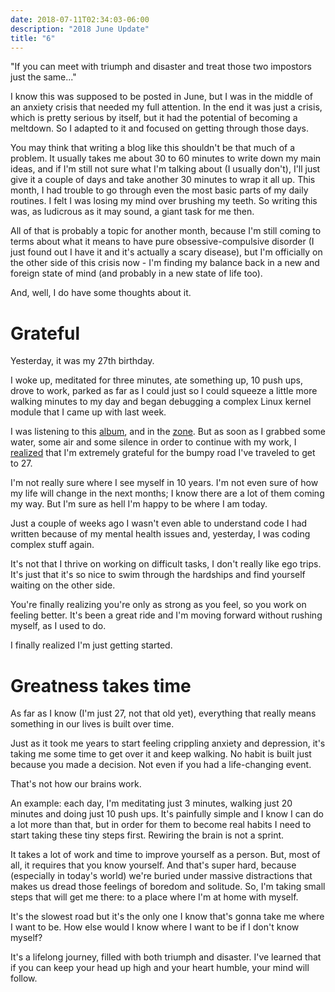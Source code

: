 ```yaml
---
date: 2018-07-11T02:34:03-06:00
description: "2018 June Update"
title: "6"
---
```


"If you can meet with triumph and disaster and treat those two impostors just
the same..."

I know this was supposed to be posted in June, but I was in the middle of an
anxiety crisis that needed my full attention. In the end it was just a crisis,
which is pretty serious by itself, but it had the potential of becoming a
meltdown. So I adapted to it and focused on getting through those days.

You may think that writing a blog like this shouldn't be that much of a problem.
It usually takes me about 30 to 60 minutes to write down my main ideas, and if
I'm still not sure what I'm talking about (I usually don't), I'll just give it
a couple of days and take another 30 minutes to wrap it all up. This month, I
had trouble to go through even the most basic parts of my daily routines. I felt
I was losing my mind over brushing my teeth. So writing this was, as ludicrous
as it may sound, a giant task for me then.

All of that is probably a topic for another month, because I'm still coming to
terms about what it means to have pure obsessive-compulsive disorder (I just
found out I have it and it's actually a scary disease), but I'm officially on
the other side of this crisis now - I'm finding my balance back in a new and
foreign state of mind (and probably in a new state of life too).

And, well, I do have some thoughts about it.

Grateful
========

Yesterday, it was my 27th birthday.

I woke up, meditated for three minutes, ate something up, 10 push ups, drove to
work, parked as far as I could just so I could squeeze a little more walking
minutes to my day and began debugging a complex Linux kernel module that I came
up with last week.

I was listening to this [album](https://open.spotify.com/album/65KwtzkJXw7oT819NFWmEP),
and in the [zone](http://dilbert.com/strip/2017-01-05). But as soon as I grabbed
some water, some air and some silence in order to continue with my work, I
[realized](https://twitter.com/vlvrdv/status/1016790926457438210) that I'm
extremely grateful for the bumpy road I've traveled to get to 27.

I'm not really sure where I see myself in 10 years. I'm not even sure of how my
life will change in the next months; I know there are a lot of them coming my
way. But I'm sure as hell I'm happy to be where I am today.

Just a couple of weeks ago I wasn't even able to understand code I had written
because of my mental health issues and, yesterday, I was coding complex stuff
again.

It's not that I thrive on working on difficult tasks, I don't really like ego
trips. It's just that it's so nice to swim through the hardships and find
yourself waiting on the other side.

You're finally realizing you're only as strong as you feel, so you work on
feeling better. It's been a great ride and I'm moving forward without rushing
myself, as I used to do.

I finally realized I'm just getting started.

Greatness takes time
====================

As far as I know (I'm just 27, not that old yet), everything that really means
something in our lives is built over time.

Just as it took me years to start feeling crippling anxiety and depression, it's
taking me some time to get over it and keep walking. No habit is built just
because you made a decision. Not even if you had a life-changing event.

That's not how our brains work.

An example: each day, I'm meditating just 3 minutes, walking just 20 minutes and
doing just 10 push ups. It's painfully simple and I know I can do a lot more
than that, but in order for them to become real habits I need to start taking
these tiny steps first. Rewiring the brain is not a sprint.

It takes a lot of work and time to improve yourself as a person. But, most of
all, it requires that you know yourself. And that's super hard, because
(especially in today's world) we're buried under massive distractions that makes
us dread those feelings of boredom and solitude. So, I'm taking small steps that
will get me there: to a place where I'm at home with myself.

It's the slowest road but it's the only one I know that's gonna take me where I
want to be. How else would I know where I want to be if I don't know myself?

It's a lifelong journey, filled with both triumph and disaster. I've learned
that if you can keep your head up high and your heart humble, your mind will
follow.

